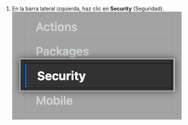 1. En la barra lateral izquierda, haz clic en **Security** (Seguridad). ![Barra lateral de seguridad](/assets/images/enterprise/3.2/management-console/sidebar-security.png)
